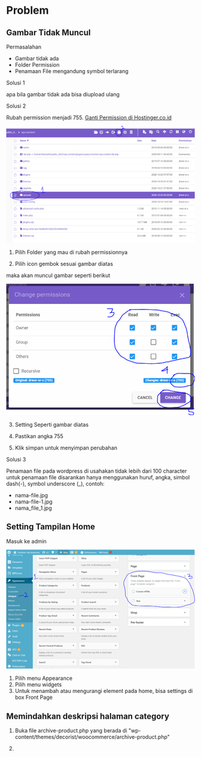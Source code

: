 # Problem

## Gambar Tidak Muncul

Permasalahan
- Gambar tidak ada
- Folder Permission
- Penamaan File mengandung symbol terlarang

Solusi 1

apa bila gambar tidak ada bisa diupload ulang

Solusi 2

Rubah permission menjadi 755. [Ganti Permission di Hostinger.co.id](https://www.hostinger.com/tutorials/how-to-use-hostinger-file-manager/#File-Management-Area)


![Alt Text](https://raw.githubusercontent.com/gazz96/furnioo/master/images/01.%20change-permission.PNG "Change Permission 1")

1. Pilih Folder yang mau di rubah permissionnya

2. Pilih icon gembok sesuai gambar diatas

maka akan muncul gambar seperti berikut 

![Alt Text](https://raw.githubusercontent.com/gazz96/furnioo/master/images/02.%20change-permission.PNG "Change Permission 2")  

3. Setting Seperti gambar diatas

4. Pastikan angka 755

5. Klik simpan untuk menyimpan perubahan

Solusi 3

Penamaan file pada wordpress di usahakan tidak lebih dari 100 character untuk penamaan file disarankan hanya menggunakan huruf, angka, simbol dash(-), symbol underscore (_), contoh: 
- nama-file.jpg
- nama-file-1.jpg
- nama_file_1.jpg

## Setting Tampilan Home

Masuk ke admin

![Alt Text](https://raw.githubusercontent.com/gazz96/furnioo/master/images/01.%20setting-tampilan-home.PNG "Change Permission 2")  

1. Pilih menu Appearance
2. Pilih menu widgets
3. Untuk menambah atau mengurangi element pada home, bisa settings di box Front Page

## Memindahkan deskripsi halaman category

1. Buka file archive-product.php yang berada di "wp-content/themes/decorist/woocommerce/archive-product.php"

2. 
